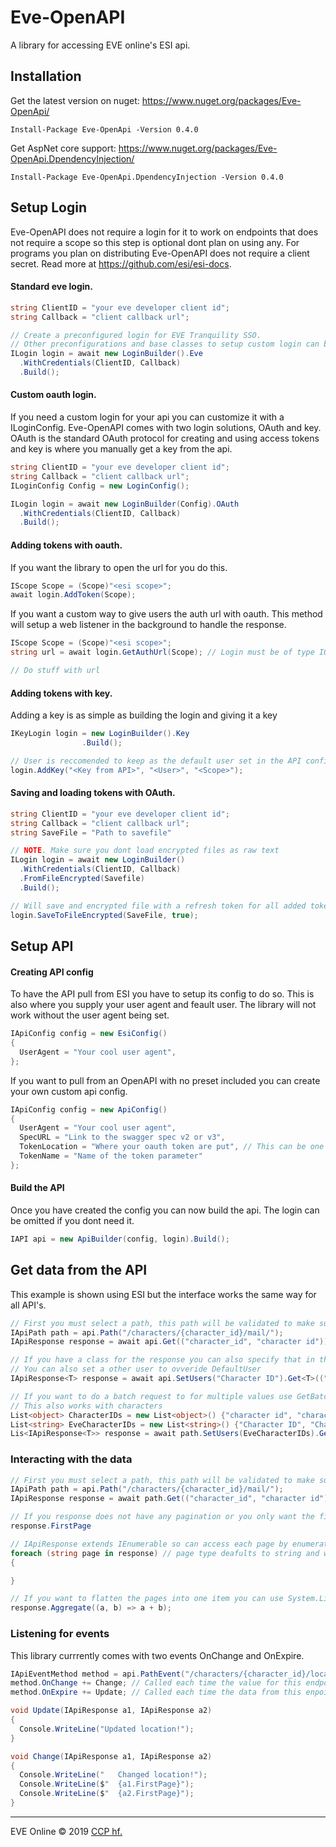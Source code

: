 # Eve-OpenAPI
A library for accessing EVE online's ESI api.

## Installation
Get the latest version on nuget: https://www.nuget.org/packages/Eve-OpenApi/ <br />
```
Install-Package Eve-OpenApi -Version 0.4.0
```
Get AspNet core support: https://www.nuget.org/packages/Eve-OpenApi.DpendencyInjection/ <br />
```
Install-Package Eve-OpenApi.DpendencyInjection -Version 0.4.0
```

## Setup Login

Eve-OpenAPI does not require a login for it to work on endpoints that does not require a scope so this step is optional dont plan on using any. For programs you plan on distributing Eve-OpenAPI does not require a client secret. Read more at https://github.com/esi/esi-docs.

#### Standard eve login.
```cs
string ClientID = "your eve developer client id";
string Callback = "client callback url";

// Create a preconfigured login for EVE Tranquility SSO.
// Other preconfigurations and base classes to setup custom login can be found here.
ILogin login = await new LoginBuilder().Eve
  .WithCredentials(ClientID, Callback)
  .Build();
```
#### Custom oauth login.
If you need a custom login for your api you can customize it with a ILoginConfig. Eve-OpenAPI comes with two login solutions, OAuth and key. OAuth is the standard OAuth protocol for creating and using access tokens and key is where you manually get a key from the api.
```cs
string ClientID = "your eve developer client id";
string Callback = "client callback url";
ILoginConfig Config = new LoginConfig();

ILogin login = await new LoginBuilder(Config).OAuth
  .WithCredentials(ClientID, Callback)
  .Build();
```
#### Adding tokens with oauth.
If you want the library to open the url for you do this.
```cs
IScope Scope = (Scope)"<esi scope>";
await login.AddToken(Scope);
```
If you want a custom way to give users the auth url with oauth. This method will setup a web listener in the background to handle the response.
```cs
IScope Scope = (Scope)"<esi scope>";
string url = await login.GetAuthUrl(Scope); // Login must be of type IOauthLogin

// Do stuff with url
```
#### Adding tokens with key.
Adding a key is as simple as building the login and giving it a key
```cs
IKeyLogin login = new LoginBuilder().Key
				.Build();

// User is reccomended to keep as the default user set in the API config.
login.AddKey("<Key from API>", "<User>", "<Scope>");
```

#### Saving and loading tokens with OAuth.
```cs
string ClientID = "your eve developer client id";
string Callback = "client callback url";
string SaveFile = "Path to savefile"

// NOTE. Make sure you dont load encrypted files as raw text
ILogin login = await new LoginBuilder()
  .WithCredentials(ClientID, Callback)
  .FromFileEncrypted(Savefile)
  .Build();

// Will save and encrypted file with a refresh token for all added tokens.
login.SaveToFileEncrypted(SaveFile, true);
```
## Setup API
#### Creating API config
To have the API pull from ESI you have to setup its config to do so. This is also where you supply your user agent and feault user. The library will not work without the user agent being set.
```cs
IApiConfig config = new EsiConfig()
{
  UserAgent = "Your cool user agent",
};
```
If you want to pull from an OpenAPI with no preset included you can create your own custom api config.
```cs
IApiConfig config = new ApiConfig()
{
  UserAgent = "Your cool user agent",
  SpecURL = "Link to the swagger spec v2 or v3",
  TokenLocation = "Where your oauth token are put", // This can be one of two values header or query
  TokenName = "Name of the token parameter"
};
```
#### Build the API
Once you have created the config you can now build the api. The login can be omitted if you dont need it.
```cs
IAPI api = new ApiBuilder(config, login).Build();
```
## Get data from the API
This example is shown using ESI but the interface works the same way for all API's.
```cs
// First you must select a path, this path will be validated to make sure you are using the right EsiVersion
IApiPath path = api.Path("/characters/{character_id}/mail/");
IApiResponse response = await api.Get(("character_id", "character id"));

// If you have a class for the response you can also specify that in the request.
// You can also set a other user to ovveride DefaultUser
IApiResponse<T> response = await api.SetUsers("Character ID").Get<T>(("character_id", "character id"));

// If you want to do a batch request to for multiple values use GetBatch
// This also works with characters
List<object> CharacterIDs = new List<object>() {"character id", "character id"};
List<string> EveCharacterIDs = new List<string>() {"Character ID", "Character ID"};
Lis<IApiResponse<T>> response = await path.SetUsers(EveCharacterIDs).GetBatch<T>(("character_id", CharacterIDs));
```
### Interacting with the data
```cs
// First you must select a path, this path will be validated to make sure you are using the right EsiVersion
IApiPath path = api.Path("/characters/{character_id}/mail/");
IApiResponse response = await path.Get(("character_id", "character id");

// If you response does not have any pagination or you only want the first page
response.FirstPage

// IApiResponse extends IEnumerable so can access each page by enumerating over the response.
foreach (string page in response) // page type deafults to string and will be the same as T
{

}

// If you want to flatten the pages into one item you can use System.Linq
response.Aggregate((a, b) => a + b);
```
### Listening for events
This library currrently comes with two events OnChange and OnExpire.
```cs
IApiEventMethod method = api.PathEvent("/characters/{character_id}/location/").Get(("character_id", 96037287));
method.OnChange += Change; // Called each time the value for this endpoint changes between each expire
method.OnExpire += Update; // Called each time the data from this enpoint becomes stale

void Update(IApiResponse a1, IApiResponse a2)
{
  Console.WriteLine("Updated location!");
}

void Change(IApiResponse a1, IApiResponse a2)
{
  Console.WriteLine("	Changed location!");
  Console.WriteLine($"	{a1.FirstPage}");
  Console.WriteLine($"	{a2.FirstPage}");
}
```
---

EVE Online © 2019 [CCP hf.](https://www.ccpgames.com/)
